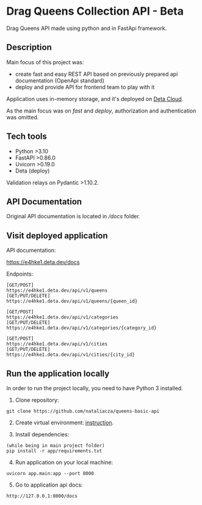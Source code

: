 # Drag Queens Collection API - Beta

Drag Queens API made using python and in FastApi framework.

## Description

Main focus of this project was:
- create fast and easy REST API based on previously prepared api documentation (OpenApi standard)
- deploy and provide API for frontend team to play with it

Application uses in-memory storage, and it's deployed on [Deta Cloud](https://www.deta.sh/).

As the main focus was on <i>fast</i> and <i>deploy</i>, authorization and authentication was omitted.

## Tech tools
- Python >3.10
- FastAPI >0.86.0
- Uvicorn >0.19.0
- Deta (deploy)

Validation relays on Pydantic >1.10.2.

## API Documentation

Original API documentation is located in <i>/docs</i> folder.

## Visit deployed application

API documentation:

https://e4hke1.deta.dev/docs

Endpoints:
```
[GET/POST]
https://e4hke1.deta.dev/api/v1/queens
[GET/PUT/DELETE]
https://e4hke1.deta.dev/api/v1/queens/{queen_id}

[GET/POST]
https://e4hke1.deta.dev/api/v1/categories
[GET/PUT/DELETE]
https://e4hke1.deta.dev/api/v1/categories/{category_id}

[GET/POST]
https://e4hke1.deta.dev/api/v1/cities
[GET/PUT/DELETE]
https://e4hke1.deta.dev/api/v1/cities/{city_id}
```

## Run the application locally

In order to run the project locally, you need to have Python 3 installed.

1. Clone repository:
```
git clone https://github.com/nataliacza/queens-basic-api
```

2. Create virtual environment: [instruction](https://www.freecodecamp.org/news/how-to-setup-virtual-environments-in-python/).

3. Install dependencies:
```
(while being in main project folder)
pip install -r app/requirements.txt
```

4. Run application on your local machine:
```
uvicorn app.main:app --port 8000
```

5. Go to application api docs:
```
http://127.0.0.1:8000/docs
```
